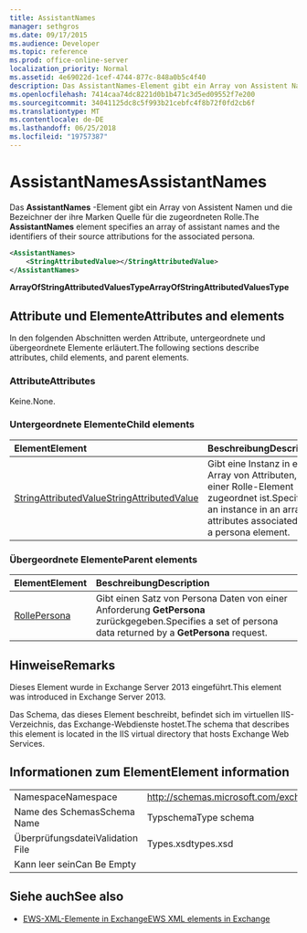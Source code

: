 ```yaml
---
title: AssistantNames
manager: sethgros
ms.date: 09/17/2015
ms.audience: Developer
ms.topic: reference
ms.prod: office-online-server
localization_priority: Normal
ms.assetid: 4e69022d-1cef-4744-877c-848a0b5c4f40
description: Das AssistantNames-Element gibt ein Array von Assistent Namen und die Bezeichner der ihre Marken Quelle für die zugeordneten Rolle.
ms.openlocfilehash: 7414caa74dc8221d0b1b471c3d5ed09552f7e200
ms.sourcegitcommit: 34041125dc8c5f993b21cebfc4f8b72f0fd2cb6f
ms.translationtype: MT
ms.contentlocale: de-DE
ms.lasthandoff: 06/25/2018
ms.locfileid: "19757387"
---
```

# <a name="assistantnames"></a><span data-ttu-id="86b25-103">AssistantNames</span><span class="sxs-lookup"><span data-stu-id="86b25-103">AssistantNames</span></span>

<span data-ttu-id="86b25-104">Das **AssistantNames** -Element gibt ein Array von Assistent Namen und die Bezeichner der ihre Marken Quelle für die zugeordneten Rolle.</span><span class="sxs-lookup"><span data-stu-id="86b25-104">The **AssistantNames** element specifies an array of assistant names and the identifiers of their source attributions for the associated persona.</span></span> 
  
```XML
<AssistantNames>
    <StringAttributedValue></StringAttributedValue>
</AssistantNames>
```

 <span data-ttu-id="86b25-105">**ArrayOfStringAttributedValuesType**</span><span class="sxs-lookup"><span data-stu-id="86b25-105">**ArrayOfStringAttributedValuesType**</span></span>
## <a name="attributes-and-elements"></a><span data-ttu-id="86b25-106">Attribute und Elemente</span><span class="sxs-lookup"><span data-stu-id="86b25-106">Attributes and elements</span></span>

<span data-ttu-id="86b25-107">In den folgenden Abschnitten werden Attribute, untergeordnete und übergeordnete Elemente erläutert.</span><span class="sxs-lookup"><span data-stu-id="86b25-107">The following sections describe attributes, child elements, and parent elements.</span></span>
  
### <a name="attributes"></a><span data-ttu-id="86b25-108">Attribute</span><span class="sxs-lookup"><span data-stu-id="86b25-108">Attributes</span></span>

<span data-ttu-id="86b25-109">Keine.</span><span class="sxs-lookup"><span data-stu-id="86b25-109">None.</span></span>
  
### <a name="child-elements"></a><span data-ttu-id="86b25-110">Untergeordnete Elemente</span><span class="sxs-lookup"><span data-stu-id="86b25-110">Child elements</span></span>

|<span data-ttu-id="86b25-111">**Element**</span><span class="sxs-lookup"><span data-stu-id="86b25-111">**Element**</span></span>|<span data-ttu-id="86b25-112">**Beschreibung**</span><span class="sxs-lookup"><span data-stu-id="86b25-112">**Description**</span></span>|
|:-----|:-----|
|[<span data-ttu-id="86b25-113">StringAttributedValue</span><span class="sxs-lookup"><span data-stu-id="86b25-113">StringAttributedValue</span></span>](stringattributedvalue.md) <br/> |<span data-ttu-id="86b25-114">Gibt eine Instanz in ein Array von Attributen, die einer Rolle-Element zugeordnet ist.</span><span class="sxs-lookup"><span data-stu-id="86b25-114">Specifies an instance in an array of attributes associated with a persona element.</span></span>  <br/> |
   
### <a name="parent-elements"></a><span data-ttu-id="86b25-115">Übergeordnete Elemente</span><span class="sxs-lookup"><span data-stu-id="86b25-115">Parent elements</span></span>

|<span data-ttu-id="86b25-116">**Element**</span><span class="sxs-lookup"><span data-stu-id="86b25-116">**Element**</span></span>|<span data-ttu-id="86b25-117">**Beschreibung**</span><span class="sxs-lookup"><span data-stu-id="86b25-117">**Description**</span></span>|
|:-----|:-----|
|[<span data-ttu-id="86b25-118">Rolle</span><span class="sxs-lookup"><span data-stu-id="86b25-118">Persona</span></span>](persona.md) <br/> |<span data-ttu-id="86b25-119">Gibt einen Satz von Persona Daten von einer Anforderung **GetPersona** zurückgegeben.</span><span class="sxs-lookup"><span data-stu-id="86b25-119">Specifies a set of persona data returned by a **GetPersona** request.</span></span>  <br/> |
   
## <a name="remarks"></a><span data-ttu-id="86b25-120">Hinweise</span><span class="sxs-lookup"><span data-stu-id="86b25-120">Remarks</span></span>

<span data-ttu-id="86b25-121">Dieses Element wurde in Exchange Server 2013 eingeführt.</span><span class="sxs-lookup"><span data-stu-id="86b25-121">This element was introduced in Exchange Server 2013.</span></span>
  
<span data-ttu-id="86b25-122">Das Schema, das dieses Element beschreibt, befindet sich im virtuellen IIS-Verzeichnis, das Exchange-Webdienste hostet.</span><span class="sxs-lookup"><span data-stu-id="86b25-122">The schema that describes this element is located in the IIS virtual directory that hosts Exchange Web Services.</span></span>
  
## <a name="element-information"></a><span data-ttu-id="86b25-123">Informationen zum Element</span><span class="sxs-lookup"><span data-stu-id="86b25-123">Element information</span></span>

|||
|:-----|:-----|
|<span data-ttu-id="86b25-124">Namespace</span><span class="sxs-lookup"><span data-stu-id="86b25-124">Namespace</span></span>  <br/> |http://schemas.microsoft.com/exchange/services/2006/types  <br/> |
|<span data-ttu-id="86b25-125">Name des Schemas</span><span class="sxs-lookup"><span data-stu-id="86b25-125">Schema Name</span></span>  <br/> |<span data-ttu-id="86b25-126">Typschema</span><span class="sxs-lookup"><span data-stu-id="86b25-126">Type schema</span></span>  <br/> |
|<span data-ttu-id="86b25-127">Überprüfungsdatei</span><span class="sxs-lookup"><span data-stu-id="86b25-127">Validation File</span></span>  <br/> |<span data-ttu-id="86b25-128">Types.xsd</span><span class="sxs-lookup"><span data-stu-id="86b25-128">types.xsd</span></span>  <br/> |
|<span data-ttu-id="86b25-129">Kann leer sein</span><span class="sxs-lookup"><span data-stu-id="86b25-129">Can Be Empty</span></span>  <br/> ||
   
## <a name="see-also"></a><span data-ttu-id="86b25-130">Siehe auch</span><span class="sxs-lookup"><span data-stu-id="86b25-130">See also</span></span>

- [<span data-ttu-id="86b25-131">EWS-XML-Elemente in Exchange</span><span class="sxs-lookup"><span data-stu-id="86b25-131">EWS XML elements in Exchange</span></span>](ews-xml-elements-in-exchange.md)

